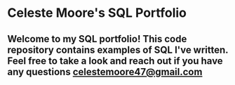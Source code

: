 # Celeste Moore's SQL Portfolio

## Welcome to my SQL portfolio! This code repository contains examples of SQL I've written. Feel free to take a look and reach out if you have any questions celestemoore47@gmail.com
